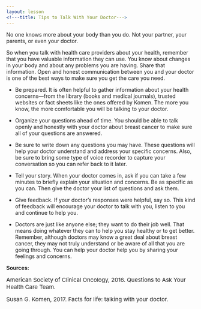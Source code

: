 ```yaml
---
layout: lesson
<!---title: Tips to Talk With Your Doctor--->
---
```

No one knows more about your body than you do. Not your partner, your parents, or even your doctor. 

So when you talk with health care providers about your health, remember that you have valuable information they can use. You know about changes in your body and about any problems you are having. Share that information. Open and honest communication between you and your doctor is one of the best ways to make sure you get the care you need.

* Be prepared. It is often helpful to gather information about your health concerns—from the library (books and medical journals), trusted websites or fact sheets like the ones offered by Komen. The more you know, the more comfortable you will be talking to your doctor.

* Organize your questions ahead of time. You should be able to talk openly and honestly with your doctor about breast cancer to make sure all of your questions are answered.

* Be sure to write down any questions you may have. These questions will help your doctor understand and address your specific concerns. Also, be sure to bring some type of voice recorder to capture your conversation so you can refer back to it later.

* Tell your story. When your doctor comes in, ask if you can take a few minutes to briefly explain your situation and concerns. Be as specific as you can. Then give the doctor your list of questions and ask them.

* Give feedback. If your doctor’s responses were helpful, say so. This kind of feedback will encourage your doctor to talk with you, listen to you and continue to help you.

* Doctors are just like anyone else; they want to do their job well. That means doing whatever they can to help you stay healthy or to get better. Remember, although doctors may know a great deal about breast cancer, they may not truly understand or be aware of all that you are going through. You can help your doctor help you by sharing your feelings and concerns.

**Sources:**

<span style="font-size:15px;">American Society of Clinical Oncology, 2016. Questions to Ask Your Health Care Team.</span>

<span style="font-size:15px;">Susan G. Komen, 2017. Facts for life: talking with your doctor.</span>